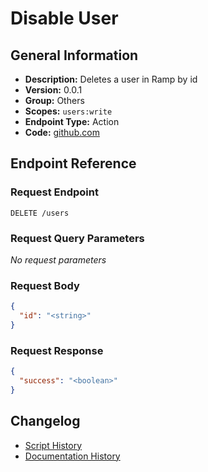 <!-- BEGIN GENERATED CONTENT -->
# Disable User

## General Information

- **Description:** Deletes a user in Ramp by id
- **Version:** 0.0.1
- **Group:** Others
- **Scopes:** `users:write`
- **Endpoint Type:** Action
- **Code:** [github.com](https://github.com/NangoHQ/integration-templates/tree/main/integrations/ramp/actions/disable-user.ts)


## Endpoint Reference

### Request Endpoint

`DELETE /users`

### Request Query Parameters

_No request parameters_

### Request Body

```json
{
  "id": "<string>"
}
```

### Request Response

```json
{
  "success": "<boolean>"
}
```

## Changelog

- [Script History](https://github.com/NangoHQ/integration-templates/commits/main/integrations/ramp/actions/disable-user.ts)
- [Documentation History](https://github.com/NangoHQ/integration-templates/commits/main/integrations/ramp/actions/disable-user.md)

<!-- END  GENERATED CONTENT -->


